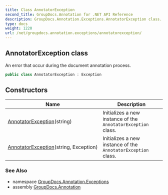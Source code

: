 ```yaml
---
title: Class AnnotatorException
second_title: GroupDocs.Annotation for .NET API Reference
description: GroupDocs.Annotation.Exceptions.AnnotatorException class. An error that occur during the document annotation process
type: docs
weight: 1220
url: /net/groupdocs.annotation.exceptions/annotatorexception/
---
```

## AnnotatorException class

An error that occur during the document annotation process.

```csharp
public class AnnotatorException : Exception
```

## Constructors

| Name | Description |
| --- | --- |
| [AnnotatorException](annotatorexception/#constructor)(string) | Initializes a new instance of the `AnnotatorException` class. |
| [AnnotatorException](annotatorexception/#constructor_1)(string, Exception) | Initializes a new instance of the `AnnotatorException` class. |

### See Also

* namespace [GroupDocs.Annotation.Exceptions](../../groupdocs.annotation.exceptions/)
* assembly [GroupDocs.Annotation](../../)


